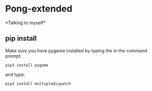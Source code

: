 # Pong-extended

\*Talking to myself\*
## pip install
Make sure you have pygame installed by typing the in the command prompt:
```
pip3 install pygame
```
and type:
```
pip3 install multipledispatch
```
